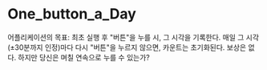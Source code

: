 # One_button_a_Day

어플리케이션의 목표:
    최초 실행 후 "버튼"을 누를 시, 그 시각을 기록한다.
    매일 그 시각(±30분까지 인정)마다 다시 "버튼"을 누르지 않으면, 카운트는 초기화된다.
    보상은 없다. 하지만 당신은 며칠 연속으로 누를 수 있는가?